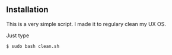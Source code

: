 ## Installation

This is a very simple script. I made it to regulary clean my UX OS.

Just type 

```
$ sudo bash clean.sh
```
